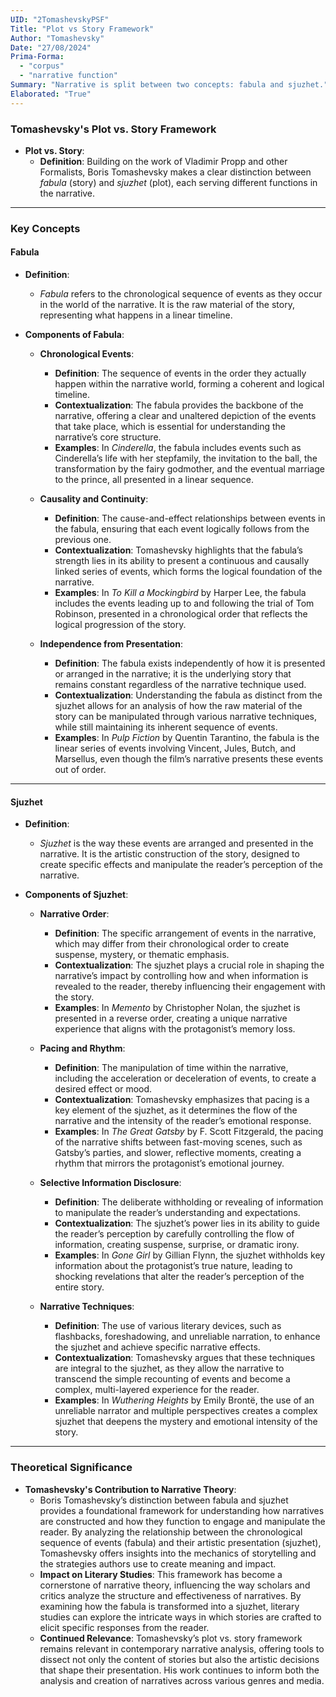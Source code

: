 ```yaml
---
UID: "2TomashevskyPSF"
Title: "Plot vs Story Framework"
Author: "Tomashevsky"
Date: "27/08/2024"
Prima-Forma:
  - "corpus"
  - "narrative function"
Summary: "Narrative is split between two concepts: fabula and sjuzhet."
Elaborated: "True"
---
```

### **Tomashevsky's Plot vs. Story Framework**

- **Plot vs. Story**:
  - **Definition**: Building on the work of Vladimir Propp and other Formalists, Boris Tomashevsky makes a clear distinction between *fabula* (story) and *sjuzhet* (plot), each serving different functions in the narrative.

---

### **Key Concepts**

#### **Fabula**

- **Definition**:
  - *Fabula* refers to the chronological sequence of events as they occur in the world of the narrative. It is the raw material of the story, representing what happens in a linear timeline.

- **Components of Fabula**:
  - **Chronological Events**:
    - **Definition**: The sequence of events in the order they actually happen within the narrative world, forming a coherent and logical timeline.
    - **Contextualization**: The fabula provides the backbone of the narrative, offering a clear and unaltered depiction of the events that take place, which is essential for understanding the narrative’s core structure.
    - **Examples**: In *Cinderella*, the fabula includes events such as Cinderella’s life with her stepfamily, the invitation to the ball, the transformation by the fairy godmother, and the eventual marriage to the prince, all presented in a linear sequence.

  - **Causality and Continuity**:
    - **Definition**: The cause-and-effect relationships between events in the fabula, ensuring that each event logically follows from the previous one.
    - **Contextualization**: Tomashevsky highlights that the fabula’s strength lies in its ability to present a continuous and causally linked series of events, which forms the logical foundation of the narrative.
    - **Examples**: In *To Kill a Mockingbird* by Harper Lee, the fabula includes the events leading up to and following the trial of Tom Robinson, presented in a chronological order that reflects the logical progression of the story.

  - **Independence from Presentation**:
    - **Definition**: The fabula exists independently of how it is presented or arranged in the narrative; it is the underlying story that remains constant regardless of the narrative technique used.
    - **Contextualization**: Understanding the fabula as distinct from the sjuzhet allows for an analysis of how the raw material of the story can be manipulated through various narrative techniques, while still maintaining its inherent sequence of events.
    - **Examples**: In *Pulp Fiction* by Quentin Tarantino, the fabula is the linear series of events involving Vincent, Jules, Butch, and Marsellus, even though the film’s narrative presents these events out of order.

---

#### **Sjuzhet**

- **Definition**:
  - *Sjuzhet* is the way these events are arranged and presented in the narrative. It is the artistic construction of the story, designed to create specific effects and manipulate the reader’s perception of the narrative.

- **Components of Sjuzhet**:
  - **Narrative Order**:
    - **Definition**: The specific arrangement of events in the narrative, which may differ from their chronological order to create suspense, mystery, or thematic emphasis.
    - **Contextualization**: The sjuzhet plays a crucial role in shaping the narrative’s impact by controlling how and when information is revealed to the reader, thereby influencing their engagement with the story.
    - **Examples**: In *Memento* by Christopher Nolan, the sjuzhet is presented in a reverse order, creating a unique narrative experience that aligns with the protagonist’s memory loss.

  - **Pacing and Rhythm**:
    - **Definition**: The manipulation of time within the narrative, including the acceleration or deceleration of events, to create a desired effect or mood.
    - **Contextualization**: Tomashevsky emphasizes that pacing is a key element of the sjuzhet, as it determines the flow of the narrative and the intensity of the reader’s emotional response.
    - **Examples**: In *The Great Gatsby* by F. Scott Fitzgerald, the pacing of the narrative shifts between fast-moving scenes, such as Gatsby’s parties, and slower, reflective moments, creating a rhythm that mirrors the protagonist’s emotional journey.

  - **Selective Information Disclosure**:
    - **Definition**: The deliberate withholding or revealing of information to manipulate the reader’s understanding and expectations.
    - **Contextualization**: The sjuzhet’s power lies in its ability to guide the reader’s perception by carefully controlling the flow of information, creating suspense, surprise, or dramatic irony.
    - **Examples**: In *Gone Girl* by Gillian Flynn, the sjuzhet withholds key information about the protagonist’s true nature, leading to shocking revelations that alter the reader’s perception of the entire story.

  - **Narrative Techniques**:
    - **Definition**: The use of various literary devices, such as flashbacks, foreshadowing, and unreliable narration, to enhance the sjuzhet and achieve specific narrative effects.
    - **Contextualization**: Tomashevsky argues that these techniques are integral to the sjuzhet, as they allow the narrative to transcend the simple recounting of events and become a complex, multi-layered experience for the reader.
    - **Examples**: In *Wuthering Heights* by Emily Brontë, the use of an unreliable narrator and multiple perspectives creates a complex sjuzhet that deepens the mystery and emotional intensity of the story.

---

### **Theoretical Significance**

- **Tomashevsky's Contribution to Narrative Theory**:
  - Boris Tomashevsky’s distinction between fabula and sjuzhet provides a foundational framework for understanding how narratives are constructed and how they function to engage and manipulate the reader. By analyzing the relationship between the chronological sequence of events (fabula) and their artistic presentation (sjuzhet), Tomashevsky offers insights into the mechanics of storytelling and the strategies authors use to create meaning and impact.
  - **Impact on Literary Studies**: This framework has become a cornerstone of narrative theory, influencing the way scholars and critics analyze the structure and effectiveness of narratives. By examining how the fabula is transformed into a sjuzhet, literary studies can explore the intricate ways in which stories are crafted to elicit specific responses from the reader.
  - **Continued Relevance**: Tomashevsky’s plot vs. story framework remains relevant in contemporary narrative analysis, offering tools to dissect not only the content of stories but also the artistic decisions that shape their presentation. His work continues to inform both the analysis and creation of narratives across various genres and media.
